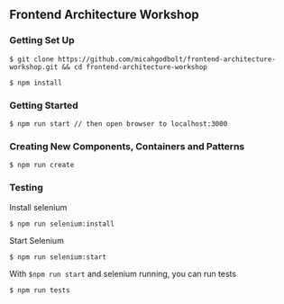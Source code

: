 ## Frontend Architecture Workshop

### Getting Set Up

`$ git clone https://github.com/micahgodbolt/frontend-architecture-workshop.git && cd frontend-architecture-workshop`

`$ npm install`

### Getting Started

`$ npm run start // then open browser to localhost:3000`


### Creating New Components, Containers and Patterns

`$ npm run create`

### Testing

Install selenium

`$ npm run selenium:install`

Start Selenium

`$ npm run selenium:start`

With `$npm run start` and selenium running, you can run tests

`$ npm run tests`
